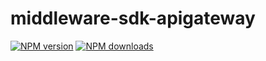# middleware-sdk-apigateway

[![NPM version](https://img.shields.io/npm/v/@aws-sdk/middleware-sdk-api-gateway/rc.svg)](https://www.npmjs.com/package/@aws-sdk/middleware-sdk-api-gateway)
[![NPM downloads](https://img.shields.io/npm/dm/@aws-sdk/middleware-sdk-api-gateway.svg)](https://www.npmjs.com/package/@aws-sdk/middleware-sdk-api-gateway)
